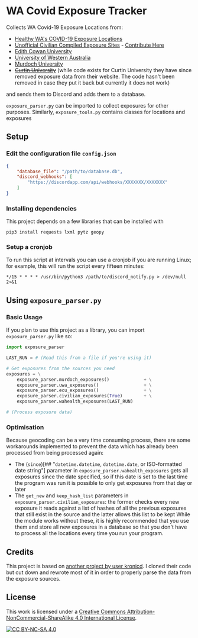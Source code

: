 # WA Covid Exposure Tracker

Collects WA Covid-19 Exposure Locations from:

* [Healthy WA's COVID-19 Exposure Locations](https://www.healthywa.wa.gov.au/COVID19locations)
* [Unofficial Civilian Compiled Exposure Sites](https://docs.google.com/spreadsheets/d/1-U8Ea9o9bnST5pzckC8lzwNNK_jO6kIVUAi5Uu_-Ltc/htmlview?pru=AAABfzYp9xU*O5BeDYIVxSR9HGqWRuiLNQ) - [Contribute Here](https://www.facebook.com/groups/708242463497733)
* [Edith Cowan University](https://www.ecu.edu.au/covid-19/advice-for-staff)
* [University of Western Australia](https://www.uwa.edu.au/covid-19-faq/Home)
* [Murdoch University](https://www.murdoch.edu.au/notices/covid-19-advice)
* ~~[Curtin University](https://www.curtin.edu.au/novel-coronavirus/recent-exposure-sites-on-campus/)~~ (while code exists for Curtin University they have since removed exposure data from their website. The code hasn't been removed in case they put it back but currently it does not work)

and sends them to Discord and adds them to a database.

`exposure_parser.py` can be imported to collect exposures for other purposes. Similarly, `exposure_tools.py` contains classes for locations and exposures

## Setup

### Edit the configuration file `config.json`

~~~json
{
    "database_file": "/path/to/database.db",
    "discord_webhooks": [
        "https://discordapp.com/api/webhooks/XXXXXXX/XXXXXXX"
    ]
}
~~~

### Installing dependencies

This project depends on a few libraries that can be installed with
~~~
pip3 install requests lxml pytz geopy
~~~

### Setup a cronjob

To run this script at intervals you can use a cronjob if you are running Linux; for example, this will run the script every fifteen minutes:
~~~
*/15 * * * * /usr/bin/python3 /path/to/discord_notify.py > /dev/null 2>&1
~~~

## Using `exposure_parser.py`

### Basic Usage
If you plan to use this project as a library, you can import `exposure_parser.py` like so:
```python
import exposure_parser

LAST_RUN = # (Read this from a file if you're using it)

# Get exposures from the sources you need
exposures = \
    exposure_parser.murdoch_exposures()             + \
    exposure_parser.uwa_exposures()                 + \
    exposure_parser.ecu_exposures()                 + \
    exposure_parser.civilian_exposures(True)        + \
    exposure_parser.wahealth_exposures(LAST_RUN)

# (Process exposure data)
```

### Optimisation

Because geocoding can be a very time consuming process, there are some workarounds implemented to prevent the data which has already been processed from being processed again:
* The (`since`)[## "`datetime.datetime`, `datetime.date`, or ISO-formatted date string"] parameter in `exposure_parser.wahealth_exposures` gets all exposures since the date specified, so if this date is set to the last time the program was run it is possible to only get exposures from that day or later
* The `get_new` and `keep_hash_list` parameters in `exposure_parser.civilian_exposures`: the former checks every new exposure it reads against a list of hashes of all the previous exposures that still exist in the source and the latter allows this list to be kept
While the module works without these, it is highly recommended that you use them and store all new exposures in a database so that you don't have to process all the locations every time you run your program.

## Credits

This project is based on [another project by user kronicd](https://github.com/kronicd/WA_Covid_Mailer). I cloned their code but cut down and rewrote most of it in order to properly parse the data from the exposure sources.

## License

This work is licensed under a
[Creative Commons Attribution-NonCommercial-ShareAlike 4.0 International License][cc-by-nc-sa].

[![CC BY-NC-SA 4.0][cc-by-nc-sa-image]][cc-by-nc-sa]

[cc-by-nc-sa]: http://creativecommons.org/licenses/by-nc-sa/4.0/
[cc-by-nc-sa-image]: https://licensebuttons.net/l/by-nc-sa/4.0/88x31.png
[cc-by-nc-sa-shield]: https://img.shields.io/badge/License-CC%20BY--NC--SA%204.0-lightgrey.svg
